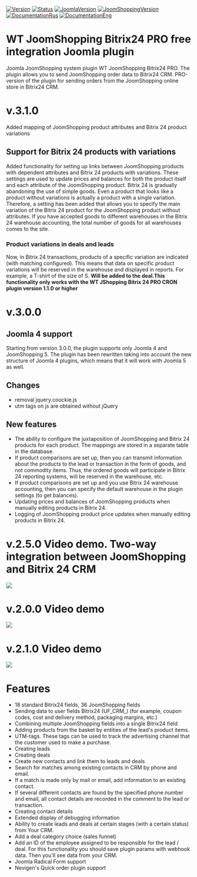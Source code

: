 
[![Version](https://img.shields.io/github/release/sergeytolkachyov/wt_jshopping_b24_pro.svg?label=Version)](https://web-tolk.ru/dev/joomla-plugins/wt-joomshopping-bitrix24-pro?utm_source=github) [![Status](https://img.shields.io/badge/Status-stable-green.svg)]() [![JoomlaVersion](https://img.shields.io/badge/Joomla-4.2-orange.svg)]() [![JoomShoppingVersion](https://img.shields.io/badge/JoomShopping-5.1.x-important.svg)]() [![DocumentationRus](https://img.shields.io/badge/Documentation-rus-blue.svg)](https://web-tolk.ru/dev/joomla-plugins/wt-joomshopping-bitrix24-pro?utm_source=github) [![DocumentationEng](https://img.shields.io/badge/Documentation-eng-blueviolet.svg)](https://web-tolk.ru/en/dev/joomla-plugins/wt-joomshopping-bitrix24-pro?utm_source=github)

# WT JoomShopping Bitrix24 PRO free integration Joomla plugin
Joomla JoomShopping system plugin WT JoomShopping Bitrix24 PRO. The plugin allows you to send JoomShopping order data to Bitrix24 CRM.
PRO-version of the plugin for sending orders from the JoomShopping online store in Bitrix24 CRM.

# v.3.1.0
Added mapping of JoomShopping product attributes and Bitrix 24 product variations
## Support for Bitrix 24 products with variations
Added functionality for setting up links between JoomShopping products with dependent attributes and Bitrix 24 products with variations. These settings are used to update prices and balances for both the product itself and each attribute of the JoomShopping product.
Bitrix 24 is gradually abandoning the use of simple goods. Even a product that looks like a product without variations is actually a product with a single variation. Therefore, a setting has been added that allows you to specify the main variation of the Bitrix 24 product for the JoomShopping product without attributes.
If you have accepted goods to different warehouses in the Bitrix 24 warehouse accounting, the total number of goods for all warehouses comes to the site.
### Product variations in deals and leads
Now, in Bitrix 24 transactions, products of a specific variation are indicated (with matching configured). This means that data on specific product variations will be reserved in the warehouse and displayed in reports. For example, a T-shirt of the size of S.
**Will be added to the deal.This functionality only works with the WT JShopping Bitrix 24 PRO CRON plugin version 1.1.0 or higher**
# v.3.0.0
## Joomla 4 support
Starting from version 3.0.0, the plugin supports only Joomla 4 and JoomShopping 5. The plugin has been rewritten taking into account the new structure of Joomla 4 plugins, which means that it will work with Joomla 5 as well.
## Changes
- removal jquery.coockie.js
- utm tags on js are obtained without jQuery
## New features
- The ability to configure the juxtaposition of JoomShopping and Bitrix 24 products for each product. The mappings are stored in a separate table in the database.
- If product comparisons are set up, then you can transmit information about the products to the lead or transaction in the form of goods, and not commodity items. Thus, the ordered goods will participate in Bitrix 24 reporting systems, will be reserved in the warehouse, etc.
- If product comparisons are set up and you use Bitrix 24 warehouse accounting, then you can specify the default warehouse in the plugin settings (to get balances).
- Updating prices and balances of JoomShopping products when manually editing products in Bitrix 24.
- Logging of JoomShopping product price updates when manually editing products in Bitrix 24.

# v.2.5.0 Video demo. Two-way integration between JoomShopping and Bitrix 24 CRM
[![](https://img.youtube.com/vi/6Uo3LEnKJ2g/0.jpg)](https://www.youtube.com/watch?v=6Uo3LEnKJ2g)

# v.2.0.0 Video demo
[![](https://img.youtube.com/vi/WwhFJbb1kBM/0.jpg)](https://www.youtube.com/watch?v=WwhFJbb1kBM)

# v.2.1.0 Video demo
[![](https://img.youtube.com/vi/pekbg9HX8_c/0.jpg)](https://www.youtube.com/watch?v=pekbg9HX8_c)



# Features
- 18 standard Bitrix24 fields, 36 JoomShopping fields
- Sending data to user fields Bitrix24 (UF_CRM_) (for example, coupon codes, cost and delivery method, packaging margins, etc.)
- Combining multiple JoomShopping fields into a single Bitrix24 field
- Adding products from the basket by entities of the lead's product items.
- UTM-tags. These tags can be used to track the advertising channel that the customer used to make a purchase.
- Creating leads
- Creating deals
- Create new contacts and link them to leads and deals
- Search for matches among existing contacts in CRM by phone and email.
- If a match is made only by mail or email, add information to an existing contact.
- If several different contacts are found by the specified phone number and email, all contact details are recorded in the comment to the lead or transaction.
- Creating contact details
- Extended display of debugging information
- Ability to create leads and deals at certain stages (with a certain status) from Your CRM.
- Add a deal category choice (sales funnel)
- Add an ID of the employee assigned to be responsible for the lead / deal. For this functionality you should save plugin params with webhook data. Then you'll see data from your CRM.
- Joomla Radical Form support
- Nevigen's Quick order plugin support
